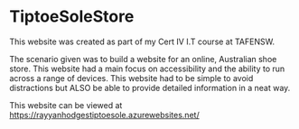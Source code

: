 # TiptoeSoleStore
This website was created as part of my Cert IV I.T course at TAFENSW.

The scenario given was to build a website for an online, Australian shoe store. 
This website had a main focus on accessibility and the ability to run across a range of devices.
This website had to be simple to avoid distractions but ALSO be able to provide detailed information in a neat way.

This website can be viewed at https://rayyanhodgestiptoesole.azurewebsites.net/

